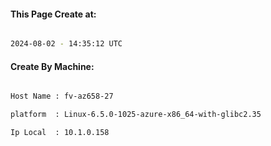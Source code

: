 
   
#### This Page Create at:

```bash

2024-08-02 - 14:35:12 UTC

```

#### Create By Machine:

```bash

Host Name : fv-az658-27

platform  : Linux-6.5.0-1025-azure-x86_64-with-glibc2.35

Ip Local  : 10.1.0.158

```

